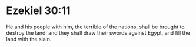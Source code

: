 # Ezekiel 30:11

He and his people with him, the terrible of the nations, shall be brought to destroy the land: and they shall draw their swords against Egypt, and fill the land with the slain.